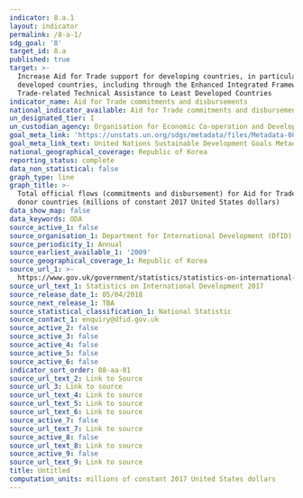 ```yaml
---
indicator: 8.a.1
layout: indicator
permalink: /8-a-1/
sdg_goal: '8'
target_id: 8.a
published: true
target: >-
  Increase Aid for Trade support for developing countries, in particular least
  developed countries, including through the Enhanced Integrated Framework for
  Trade-related Technical Assistance to Least Developed Countries
indicator_name: Aid for Trade commitments and disbursements
national_indicator_available: Aid for Trade commitments and disbursements
un_designated_tier: I
un_custodian_agency: Organisation for Economic Co-operation and Development (OECD)
goal_meta_link: 'https://unstats.un.org/sdgs/metadata/files/Metadata-08-0A-01.pdf'
goal_meta_link_text: United Nations Sustainable Development Goals Metadata (PDF 208 KB)
national_geographical_coverage: Republic of Korea
reporting_status: complete
data_non_statistical: false
graph_type: line
graph_title: >-
  Total official flows (commitments and disbursement) for Aid for Trade, by
  donor countries (millions of constant 2017 United States dollars)
data_show_map: false
data_keywords: ODA
source_active_1: false
source_organisation_1: Department for International Development (DfID)
source_periodicity_1: Annual
source_earliest_available_1: '2009'
source_geographical_coverage_1: Republic of Korea
source_url_1: >-
  https://www.gov.uk/government/statistics/statistics-on-international-development-2017
source_url_text_1: Statistics on International Development 2017
source_release_date_1: 05/04/2018
source_next_release_1: TBA
source_statistical_classification_1: National Statistic
source_contact_1: enquiry@dfid.gov.uk
source_active_2: false
source_active_3: false
source_active_4: false
source_active_5: false
source_active_6: false
indicator_sort_order: 08-aa-01
source_url_text_2: Link to Source
source_url_3: Link to source
source_url_text_4: Link to source
source_url_text_5: Link to source
source_url_text_6: Link to source
source_active_7: false
source_url_text_7: Link to source
source_active_8: false
source_url_text_8: Link to source
source_active_9: false
source_url_text_9: Link to source
title: Untitled
computation_units: millions of constant 2017 United States dollars
---
```

